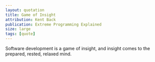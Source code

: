 ```yaml
---
layout: quotation
title: Game of Insight
attribution: Kent Back
publication: Extreme Programming Explained
size: large
tags: [quote]
---
```


Software development is a game of insight, and insight comes to the 
prepared, rested, relaxed mind.
